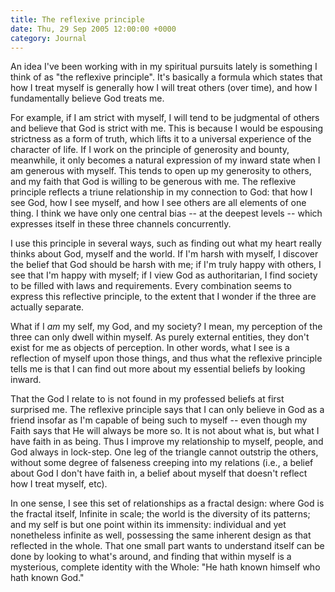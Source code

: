 ```yaml
---
title: The reflexive principle
date: Thu, 29 Sep 2005 12:00:00 +0000
category: Journal
---
```


An idea I've been working with in my spiritual pursuits lately is
something I think of as "the reflexive principle".  It's basically a
formula which states that how I treat myself is generally how I will
treat others (over time), and how I fundamentally believe God treats me.

For example, if I am strict with myself, I will tend to be judgmental of
others and believe that God is strict with me.  This is because I would
be espousing strictness as a form of truth, which lifts it to a
universal experience of the character of life.  If I work on the
principle of generosity and bounty, meanwhile, it only becomes a natural
expression of my inward state when I am generous with myself.  This
tends to open up my generosity to others, and my faith that God is
willing to be generous with me.  The reflexive principle reflects a
triune relationship in my connection to God: that how I see God, how I
see myself, and how I see others are all elements of one thing.  I think
we have only one central bias -- at the deepest levels -- which
expresses itself in these three channels concurrently.

I use this principle in several ways, such as finding out what my heart
really thinks about God, myself and the world.  If I'm harsh with
myself, I discover the belief that God should be harsh with me; if I'm
truly happy with others, I see that I'm happy with myself; if I view God
as authoritarian, I find society to be filled with laws and
requirements.  Every combination seems to express this reflective
principle, to the extent that I wonder if the three are actually
separate.

What if I *am* my self, my God, and my society?  I mean, my perception of
the three can only dwell within myself.  As purely external entities,
they don't exist for me as objects of perception.  In other words, what
I see is a reflection of myself upon those things, and thus what the
reflexive principle tells me is that I can find out more about my
essential beliefs by looking inward.

That the God I relate to is not found in my professed beliefs at first
surprised me.  The reflexive principle says that I can only believe in
God as a friend insofar as I'm capable of being such to myself -- even
though my Faith says that He will always be more so.  It is not about
what is, but what I have faith in as being.  Thus I improve my
relationship to myself, people, and God always in lock-step.  One leg of
the triangle cannot outstrip the others, without some degree of
falseness creeping into my relations (i.e., a belief about God I don't
have faith in, a belief about myself that doesn't reflect how I treat
myself, etc).

In one sense, I see this set of relationships as a fractal design: where
God is the fractal itself, Infinite in scale; the world is the diversity
of its patterns; and my self is but one point within its immensity:
individual and yet nonetheless infinite as well, possessing the same
inherent design as that reflected in the whole.  That one small part
wants to understand itself can be done by looking to what's around, and
finding that within myself is a mysterious, complete identity with the
Whole: "He hath known himself who hath known God."


